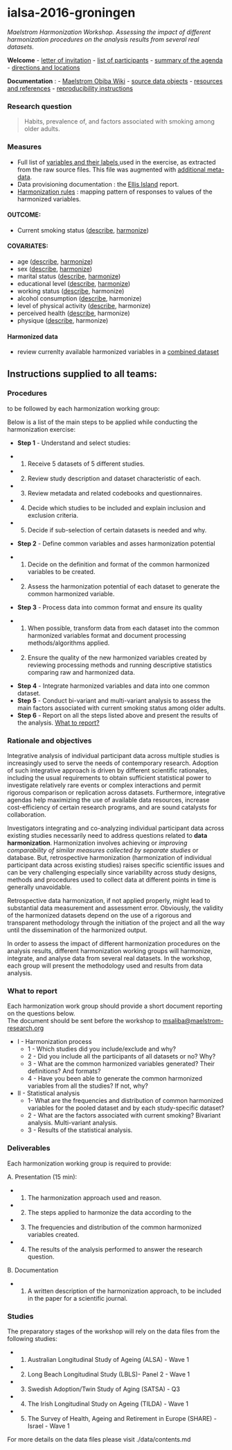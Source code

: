 # ialsa-2016-groningen 
*Maelstrom Harmonization Workshop. Assessing the impact of different harmonization procedures on the analysis results from several real datasets.*

**Welcome** - [letter of invitation](./documentation/log/invite.pdf) - [list of participants](./documentation/log/participants.pdf) - [summary of the agenda](./documentation/log/agenda.pdf) - [directions and locations](./documentation/log/directions.pdf) 

**Documentation** : - [Maelstrom Obiba Wiki](http://wiki.obiba.org/display/MHSA2016/Common+datasets+to+be+analyzed) - [source data objects](./data/contents.md)  - [resources and references](./documentation/resources-references.md) - [reproducibility instructions](./utility/reproducibility-instructions.md) 

### Research question
> Habits, prevalence of, and factors associated with smoking among older adults.  

### Measures

- Full list of [variables and their labels ](https://github.com/IALSA/ialsa-2016-groningen/blob/master/data/meta/names-labels-live/names-labels-live.csv) used in the exercise, as extracted from the raw source files. This file was augmented with [additional meta-data](https://rawgit.com/IALSA/ialsa-2016-groningen-public/master/view-meta-data.html).     
- Data provisioning documentation : the [Ellis Island](https://rawgit.com/IALSA/ialsa-2016-groningen-public/master/0-ellis-island.html) report.
- [Harmonization rules](https://github.com/IALSA/ialsa-2016-groningen/tree/master/data/meta/h-rules) : mapping pattern of responses to values of the harmonized variables.

#### OUTCOME:   
- Current smoking status  ([describe](https://rawgit.com/IALSA/ialsa-2016-groningen-public/master/describe-smoking.html), [harmonize](https://rawgit.com/IALSA/ialsa-2016-groningen-public/master/harmonize-smoking.html))  

#### COVARIATES:  
- age  ([describe](https://rawgit.com/IALSA/ialsa-2016-groningen-public/master/describe-age.html), [harmonize](https://rawgit.com/IALSA/ialsa-2016-groningen-public/master/harmonize-age.html))   
- sex  ([describe](https://rawgit.com/IALSA/ialsa-2016-groningen-public/master/describe-sex.html), [harmonize](https://rawgit.com/IALSA/ialsa-2016-groningen-public/master/harmonize-sex.html))  
- marital status   ([describe](https://rawgit.com/IALSA/ialsa-2016-groningen-public/master/describe-marital.html), [harmonize](https://rawgit.com/IALSA/ialsa-2016-groningen-public/master/harmonize-marital.html))  
- educational level  ([describe](https://rawgit.com/IALSA/ialsa-2016-groningen-public/master/describe-education.html), [harmonize](https://rawgit.com/IALSA/ialsa-2016-groningen-public/master/harmonize-education.html))    
- working status  ([describe](https://rawgit.com/IALSA/ialsa-2016-groningen-public/master/describe-work.html), harmonize)
- alcohol consumption ([describe](https://rawgit.com/IALSA/ialsa-2016-groningen-public/master/describe-alcohol.html), harmonize)   
- level of physical activity  ([describe](https://rawgit.com/IALSA/ialsa-2016-groningen-public/master/describe-physact.html), harmonize)      
- perceived health  ([describe](https://rawgit.com/IALSA/ialsa-2016-groningen-public/master/describe-health.html), harmonize)      
- physique  ([describe](https://rawgit.com/IALSA/ialsa-2016-groningen-public/master/describe-physique.html), harmonize)      
	
#### Harmonized data
- review currenlty available harmonized variables in a [combined dataset](https://rawgit.com/IALSA/ialsa-2016-groningen-public/master/harmonized-data.html)

## Instructions supplied to all teams:
	
### Procedures  
to be followed by each harmonization working group: 

Below is a list of the main steps to be applied while conducting the harmonization exercise:
* **Step 1** - Understand and select studies:
 - 1.	Receive 5 datasets of 5 different studies.  
 - 2.	Review study description and dataset characteristic of each.  
 - 3.	Review metadata and related codebooks and questionnaires.  
 - 4.	Decide which studies to be included and explain inclusion and exclusion criteria.  
 - 5.	Decide if sub-selection of certain datasets is needed and why.  
* **Step 2** - Define common variables and asses harmonization potential    
 - 1.	Decide on the definition and format of the common harmonized variables to be created.  
 - 2.	Assess the harmonization potential of each dataset to generate the common harmonized variable.  
* **Step 3** - Process data into common format and ensure its quality     
 - 1.	When possible, transform data from each dataset into the common harmonized variables format and document processing methods/algorithms applied.  
 - 2.	Ensure the quality of the new harmonized variables created by reviewing processing methods and running descriptive statistics comparing raw and harmonized data.   
* **Step 4** - Integrate harmonized variables and data into one common dataset.  
* **Step 5** - Conduct bi-variant and multi-variant analysis to assess the main factors associated with current smoking status among older adults.    
* **Step 6** -  Report on all the steps listed above and present the results of the analysis.  [What to report?](#what-to-report)  

### Rationale and objectives 

Integrative analysis of individual participant data across multiple studies is increasingly used to serve the needs of contemporary research. Adoption of such integrative approach is driven by different scientific rationales, including the usual requirements to obtain sufficient statistical power to investigate relatively rare events or complex interactions and permit rigorous comparison or replication across datasets. Furthermore, integrative agendas help maximizing the use of available data resources, increase cost-efficiency of certain research programs, and are sound catalysts for collaboration.

Investigators integrating and co-analyzing individual participant data across existing studies necessarily need to address questions related to **data harmonization**. Harmonization involves achieving or *improving comparability of similar measures collected by separate studies* or database. But, retrospective harmonization (harmonization of individual participant data across existing studies) raises specific scientific issues and can be very challenging especially since variability across study designs, methods and procedures used to collect data at different points in time is generally unavoidable.

Retrospective data harmonization, if not applied properly, might lead to substantial data measurement and assessment error. Obviously, the validity of the harmonized datasets depend on the use of a rigorous and transparent methodology through the initiation of the project and all the way until the dissemination of the harmonized output.

In order to assess the impact of different harmonization procedures on the analysis results, different harmonization working groups will harmonize, integrate, and analyse data from several real datasets. In the workshop, each group will present the methodology used and results from data analysis. 


### What to report 
Each harmonization work group should provide a short document reporting on the questions below.  
The document should be sent before the workshop to msaliba@maelstrom-research.org   

* I - Harmonization process
	- 1 -  Which studies did you include/exclude and why?
	- 2 -   Did you include all the participants of all datasets or no? Why?
	- 3 -   What are the common harmonized variables generated? Their definitions? And formats?
	- 4 -   Have you been able to generate the common harmonized variables from all the studies? If not, why?
* II -  Statistical analysis
	- 1-   What are the frequencies and distribution of common harmonized variables for the pooled dataset and by each study-specific dataset?
	- 2 -   What are the factors associated with current smoking? Bivariant analysis. Multi-variant analysis. 
	- 3 -   Results of the statistical analysis. 

### Deliverables 

Each harmonization working group is required to provide: 

A. Presentation (15 min):
* 1. The harmonization approach used and reason.  
* 2. The steps applied to harmonize the data according to the 
* 3. The frequencies and distribution of the common harmonized variables created.  
* 4. The results of the analysis performed to answer the research question.  

B. Documentation   
* 1. A written description of the harmonization approach, to be included in the paper for a scientific journal.  

### Studies

The preparatory stages of the workshop will rely on the data files from the following studies:   
- 1. Australian Longitudinal Study of Ageing (ALSA) - Wave 1  
- 2. Long Beach Longitudinal Study (LBLS)- Panel 2 - Wave 1  
- 3. Swedish Adoption/Twin Study of Aging (SATSA) - Q3  
- 4. The Irish Longitudinal Study on Ageing (TILDA) - Wave 1  
- 5. The Survey of Health, Ageing and Retirement in Europe (SHARE) - Israel - Wave 1   
 
 For more details on the data files please visit ./data/contents.md

